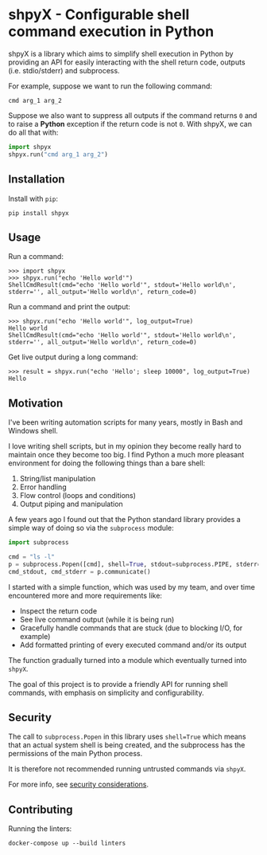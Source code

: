 # shpyX - Configurable shell command execution in Python

shpyX is a library which aims to simplify shell execution in Python by providing an API for easily interacting
with the shell return code, outputs (i.e. stdio/stderr) and subprocess.

For example, suppose we want to run the following command:

```shell
cmd arg_1 arg_2
```

Suppose we also want to suppress all outputs if the command returns `0` and to raise a **Python** exception if the
return code is not `0`.
With shpyX, we can do all that with:

```python
import shpyx
shpyx.run("cmd arg_1 arg_2")
```

## Installation

Install with `pip`:

```shell
pip install shpyx
```

## Usage

Run a command:

```
>>> import shpyx
>>> shpyx.run("echo 'Hello world'")
ShellCmdResult(cmd="echo 'Hello world'", stdout='Hello world\n', stderr='', all_output='Hello world\n', return_code=0)
```

Run a command and print the output:

```
>>> shpyx.run("echo 'Hello world'", log_output=True)
Hello world
ShellCmdResult(cmd="echo 'Hello world'", stdout='Hello world\n', stderr='', all_output='Hello world\n', return_code=0)
```

Get live output during a long command:

```
>>> result = shpyx.run("echo 'Hello'; sleep 10000", log_output=True)
Hello
```

## Motivation

I've been writing automation scripts for many years, mostly in Bash and Windows shell.

I love writing shell scripts, but in my opinion they become really hard to maintain once they become too big. I find
Python a much more pleasant environment for doing the following things than a bare shell:

1. String/list manipulation
2. Error handling
3. Flow control (loops and conditions)
4. Output piping and manipulation

A few years ago I found out that the Python standard library provides a simple way of doing so
via the `subprocess` module:

```python
import subprocess

cmd = "ls -l"
p = subprocess.Popen([cmd], shell=True, stdout=subprocess.PIPE, stderr=subprocess.PIPE)
cmd_stdout, cmd_stderr = p.communicate()
```

I started with a simple function, which was used by my team, and over time encountered more and more requirements like:

- Inspect the return code
- See live command output (while it is being run)
- Gracefully handle commands that are stuck (due to blocking I/O, for example)
- Add formatted printing of every executed command and/or its output

The function gradually turned into a module which eventually turned into `shpyX`.

The goal of this project is to provide a friendly API for running shell commands, with emphasis on simplicity
and configurability.

## Security

The call to `subprocess.Popen` in this library uses `shell=True` which means that an actual system shell is being
created, and the subprocess has the permissions of the main Python process.

It is therefore not recommended running untrusted commands via `shpyX`.

For more info, see [security considerations](https://docs.python.org/3/library/subprocess.html#security-considerations).

## Contributing

Running the linters:

```shell
docker-compose up --build linters
```
